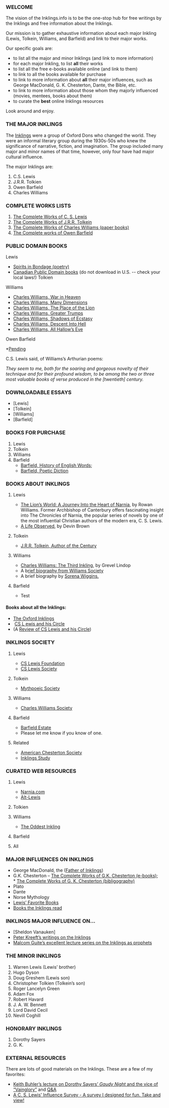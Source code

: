 ### **WELCOME**

The vision of the Inklings.info is to be the one-stop hub for free writings by the Inklings and free information about the Inklings.

Our mission is to gather exhaustive information about each major Inkling (Lewis, Tolkein, Williams, and Barfield) and link to their major works.

Our specific goals are:

- to list all the major and minor Inklings (and link to more information)
- for each major Inkling, to list **all** their works
- to list all the free e-books available online (and link to them)
- to link to all the books available for purchase
- to link to more information about **all** their major influences, such as George MacDonald, G. K. Chesterton, Dante, the Bible, etc.
- to link to more information about those whom they majorly influenced (movies, mentees, books about them)
- to curate the **best** online Inklings resources

Look around and enjoy. 

### THE MAJOR INKLINGS

The [Inklings](https://en.wikipedia.org/wiki/Inklings) were a group of Oxford Dons who changed the world. They were an informal literary group during the 1930s-50s who knew the significance of narrative, fiction, and imagination. The group included many major and minor names of that time, however, only four have had major cultural influence.

The major Inklings are:

1. C.S. Lewis
2. J.R.R. Tolkien
3. Owen Barfield
4. Charles Williams

### COMPLETE WORKS LISTS

1. [The Complete Works of C. S. Lewis](https://docs.google.com/spreadsheets/d/1ePf79HMM1LbP8dOHWV2_kUAmw8ZhqOah2VXo4CtQJ5U/edit?usp=sharing)
2. [The Complete Works of J.R.R. Tolkein](http://keithbuhler.github.io/pending)
3. [The Complete Works of Charles Williams (paper books)](http://www.charleswilliamssociety.org.uk/category/books/)
4. [The Complete works of Owen Barfield](http://davidlavery.net/barfield/)

### PUBLIC DOMAIN BOOKS

Lewis

  

- [Spirits in Bondage (poetry)](http://www.anglicanlibrary.org/lewis/spirits/)
- [Canadian Public Domain books](http://www.gutenberg.ca/) (do not download in U.S. -- check your local laws!)
Tolkien

Williams

- [Charles Williams, War in Heaven](https://drive.google.com/file/d/0B0CYQDZ8AWu8TlBQTWpBWGdIQUU/edit?usp=sharing)
- [Charles Williams, Many Dimensions](https://drive.google.com/file/d/0B0CYQDZ8AWu8dDF1TUdsUDVMa28/edit?usp=sharing)
- [Charles Williams, The Place of the Lion](https://drive.google.com/file/d/0B0CYQDZ8AWu8TlBQTWpBWGdIQUU/edit?usp=sharing)
- [Charles Williams, Greater Trumps](https://drive.google.com/file/d/0B0CYQDZ8AWu8Mm5xVDh5QVc1UXM/edit?usp=sharing)
- [Charles Williams, Shadows of Ecstasy](https://drive.google.com/file/d/0B0CYQDZ8AWu8WFJTNjdoa1RsQU0/edit?usp=sharing)
- [Charles Williams, Descent Into Hell](https://drive.google.com/file/d/0B0CYQDZ8AWu8cnYwclpmMXhoaVk/edit?usp=sharing)
- [Charles Williams, All Hallow’s Eve](https://drive.google.com/file/d/0B0CYQDZ8AWu8RmdUQ1I2RGNZb3M/edit?usp=sharing)

Owen Barfield

*[Pending](http://keithbuhler.github.io/inklings)

C.S. Lewis said, of Williams’s Arthurian poems:

_They seem to me, both for the soaring and gorgeous novelty of their technique and for their profound wisdom, to be among the two or three most valuable books of verse produced in the [twentieth] century._

### DOWNLOADABLE ESSAYS

- [Lewis]
- [Tolkein]
- [Williams]
- [Barfield]

### BOOKS FOR PURCHASE

1. Lewis
2. Tolkein
3. Williams
4. Barfield
    - [Barfield, History of English Words](http://amzn.to/1Pqhoc6);
    - [Barfield, Poetic Diction](http://amzn.to/1PqhrVx)

### BOOKS ABOUT INKLINGS

1. Lewis
    - [The Lion’s World: A Journey Into the Heart of Narnia](http://amzn.to/1PqmYLw), by Rowan Williams. Former Archbishop of Canterbury offers fascinating insight into The Chronicles of Narnia, the popular series of novels by one of the most influential Christian authors of the modern era, C. S. Lewis.
    - [A Life Observed](http://amzn.to/1nCFmpc), by Devin Brown

2. Tolkein
    - [J.R.R. Tolkein, Author of the Century](http://amzn.to/1OQTAcI)

3. Williams
    - [Charles Williams: The Third Inkling](http://amzn.to/1Xi602S), by Grevel Lindop
    - A b[rief biography from Williams Society](http://www.charleswilliamssociety.org.uk/about/)
    - A brief biography by [Sorena Wiggins.](https://theoddestinkling.wordpress.com/2013/06/05/intro/)

4. Barfield
    - Test

#### Books about all the Inklings:

  

- [The Oxford Inklings](http://amzn.to/1OQVFFD)
-  [CS L ewis and his Circle](http://amzn.to/1OQW2Qv)
- (A [Review of CS Lewis and his Circle](http://literaryinklings.com/2015/10/c-s-lewis-and-his-circle/))

### INKLINGS SOCIETY

1. Lewis
    - [CS Lewis Foundation](http://www.cslewis.org/)
    - [CS Lewis Society](https://sites.google.com/site/lewisinoxford/aboutthesociety)

2. Tolkein
    - [Mythpoeic Society](http://www.mythsoc.org/)

3. Williams
    - [Charles Williams Society](http://www.charleswilliamssociety.org.uk/)

4. Barfield
    - [Barfield Estate](http://www.owenbarfield.org/)
    - Please let me know if you know of one.

5. Related
    - [American Chesterton Society](http://www.chesterton.org/)
    - [Inklings Study](https://inklings-studies.org/)

### CURATED WEB RESOURCES

1. Lewis
    - [Narnia.com](https://www.narnia.com/us)
    - [Alt-Lewis](http://www.rilstone.talktalk.net/cslfaq.htm#_Toc5085842)

2. Tolkien
3. Williams
    - [The Oddest Inkling](https://theoddestinkling.wordpress.com/about/)

4. Barfield
5. All

### MAJOR INFLUENCES ON INKLINGS

- George MacDonald, the ([Father of Inklings](http://fatheroftheinklings.com/))
- G.K. Chesterton – [The Complete Works of G.K. Chesterton (e-books)](http://www.cse.dmu.ac.uk/~mward/gkc/books/); * [The Complete Works of G. K. Chesterton (bibligography)](http://www.gkc.org.uk/gkc/books/bib.html)
- Plato
- Dante
- Norse Mythology
- [Lewis’ Favorite Books](http://www.scriptoriumnovum.com/l/books.html)
- [Books the Inklings read](http://www.sonic.net/mary/DejaLew-dir/rants/syl-books.htm)

### INKLINGS MAJOR INFLUENCE ON…

- [Sheldon Vanauken]
- [Peter Kreeft’s writings on the Inklings](http://www.peterkreeft.com/featured-writing.htm)
- [Malcom Guite’s excellent lecture series on the Inklings as prophets](https://malcolmguite.wordpress.com/2011/11/04/the-inklings-fantasists-or-prophets-the-complete-set/)

### THE MINOR INKLINGS

1. Warren Lewis (Lewis’ brother)
2. Hugo Dyson
3. Doug Greshem (Lewis son)
4. Christopher Tolkien (Tolkein’s son)
5. Roger Lancelyn Green
6. Adam Fox
7. Robert Havard
8. J. A. W. Bennett
9. Lord David Cecil
10. Nevill Coghill

### HONORARY INKLINGS

1. Dorothy Sayers
2. G. K.

### EXTERNAL RESOURCES

There are lots of good materials on the Inklings. These are a few of my favorites:

- [Keith Buhler’s lecture on Dorothy Sayers’ _Gaudy Night_ and the vice of “Vainglory”](https://www.dropbox.com/s/baq7fde4kavyvb5/CL%20Keith%20Buhler-Harriet%20Vane-Glory.mp3?dl=0) and [Q&A](https://www.dropbox.com/s/95yi0s2yjzdbgdz/CL%20Keith%20Buhler-Harriet%20Vane-Glory%20%28Q%26A%29.mp3?dl=0)
- [A C. S. Lewis’ Influence Survey - A survey I designed for fun. Take and view!](https://docs.google.com/forms/d/1c-p0E_XkEKblJ7wnoWkCL88yugPeg4_6hSWvW0MTxoM/viewform?usp=send_form)